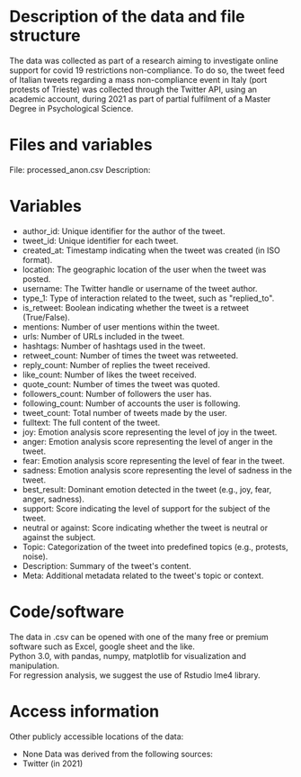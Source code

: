 # Description of the data and file structure
The data was collected as part of a research aiming to investigate online support for covid 19 restrictions non-compliance. To do so, the tweet feed of Italian tweets regarding a mass non-compliance event in Italy (port protests of Trieste) was collected through the Twitter API, using an academic account, during 2021 as part of partial fulfilment of a Master Degree in Psychological Science. 

# Files and variables
File: processed_anon.csv
Description: 

# Variables
* author_id: Unique identifier for the author of the tweet.
* tweet_id: Unique identifier for each tweet.
* created_at: Timestamp indicating when the tweet was created (in ISO format).
* location: The geographic location of the user when the tweet was posted.
* username: The Twitter handle or username of the tweet author.
* type_1: Type of interaction related to the tweet, such as "replied_to".
* is_retweet: Boolean indicating whether the tweet is a retweet (True/False).
* mentions: Number of user mentions within the tweet.
* urls: Number of URLs included in the tweet.
* hashtags: Number of hashtags used in the tweet.
* retweet_count: Number of times the tweet was retweeted.
* reply_count: Number of replies the tweet received.
* like_count: Number of likes the tweet received.
* quote_count: Number of times the tweet was quoted.
* followers_count: Number of followers the user has.
* following_count: Number of accounts the user is following.
* tweet_count: Total number of tweets made by the user.
* fulltext: The full content of the tweet.
* joy: Emotion analysis score representing the level of joy in the tweet.
* anger: Emotion analysis score representing the level of anger in the tweet.
* fear: Emotion analysis score representing the level of fear in the tweet.
* sadness: Emotion analysis score representing the level of sadness in the tweet.
* best_result: Dominant emotion detected in the tweet (e.g., joy, fear, anger, sadness).
* support: Score indicating the level of support for the subject of the tweet.
* neutral or against: Score indicating whether the tweet is neutral or against the subject.
* Topic: Categorization of the tweet into predefined topics (e.g., protests, noise).
* Description: Summary of the tweet's content.
* Meta: Additional metadata related to the tweet's topic or context.

# Code/software
The data in .csv can be opened with one of the many free or premium software such as Excel, google sheet and the like.  
Python 3.0, with pandas, numpy, matplotlib for visualization and manipulation.\
For regression analysis, we suggest the use of Rstudio lme4 library. 

# Access information
Other publicly accessible locations of the data:
* None
Data was derived from the following sources:
* Twitter (in 2021)
